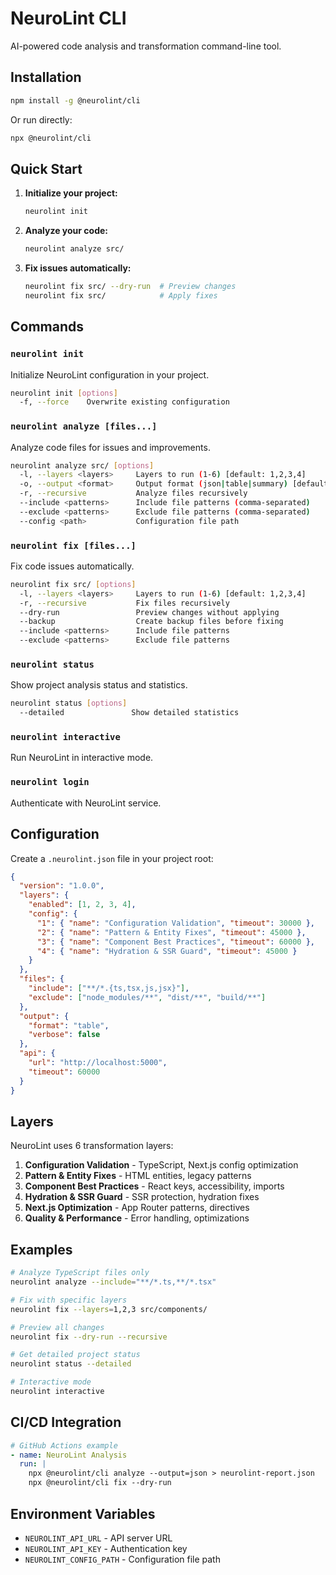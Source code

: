 # NeuroLint CLI

AI-powered code analysis and transformation command-line tool.

## Installation

```bash
npm install -g @neurolint/cli
```

Or run directly:
```bash
npx @neurolint/cli
```

## Quick Start

1. **Initialize your project:**
   ```bash
   neurolint init
   ```

2. **Analyze your code:**
   ```bash
   neurolint analyze src/
   ```

3. **Fix issues automatically:**
   ```bash
   neurolint fix src/ --dry-run  # Preview changes
   neurolint fix src/            # Apply fixes
   ```

## Commands

### `neurolint init`
Initialize NeuroLint configuration in your project.

```bash
neurolint init [options]
  -f, --force    Overwrite existing configuration
```

### `neurolint analyze [files...]`
Analyze code files for issues and improvements.

```bash
neurolint analyze src/ [options]
  -l, --layers <layers>     Layers to run (1-6) [default: 1,2,3,4]
  -o, --output <format>     Output format (json|table|summary) [default: table]
  -r, --recursive           Analyze files recursively
  --include <patterns>      Include file patterns (comma-separated)
  --exclude <patterns>      Exclude file patterns (comma-separated)
  --config <path>           Configuration file path
```

### `neurolint fix [files...]`
Fix code issues automatically.

```bash
neurolint fix src/ [options]
  -l, --layers <layers>     Layers to run (1-6) [default: 1,2,3,4]
  -r, --recursive           Fix files recursively
  --dry-run                 Preview changes without applying
  --backup                  Create backup files before fixing
  --include <patterns>      Include file patterns
  --exclude <patterns>      Exclude file patterns
```

### `neurolint status`
Show project analysis status and statistics.

```bash
neurolint status [options]
  --detailed               Show detailed statistics
```

### `neurolint interactive`
Run NeuroLint in interactive mode.

### `neurolint login`
Authenticate with NeuroLint service.

## Configuration

Create a `.neurolint.json` file in your project root:

```json
{
  "version": "1.0.0",
  "layers": {
    "enabled": [1, 2, 3, 4],
    "config": {
      "1": { "name": "Configuration Validation", "timeout": 30000 },
      "2": { "name": "Pattern & Entity Fixes", "timeout": 45000 },
      "3": { "name": "Component Best Practices", "timeout": 60000 },
      "4": { "name": "Hydration & SSR Guard", "timeout": 45000 }
    }
  },
  "files": {
    "include": ["**/*.{ts,tsx,js,jsx}"],
    "exclude": ["node_modules/**", "dist/**", "build/**"]
  },
  "output": {
    "format": "table",
    "verbose": false
  },
  "api": {
    "url": "http://localhost:5000",
    "timeout": 60000
  }
}
```

## Layers

NeuroLint uses 6 transformation layers:

1. **Configuration Validation** - TypeScript, Next.js config optimization
2. **Pattern & Entity Fixes** - HTML entities, legacy patterns
3. **Component Best Practices** - React keys, accessibility, imports
4. **Hydration & SSR Guard** - SSR protection, hydration fixes
5. **Next.js Optimization** - App Router patterns, directives
6. **Quality & Performance** - Error handling, optimizations

## Examples

```bash
# Analyze TypeScript files only
neurolint analyze --include="**/*.ts,**/*.tsx"

# Fix with specific layers
neurolint fix --layers=1,2,3 src/components/

# Preview all changes
neurolint fix --dry-run --recursive

# Get detailed project status
neurolint status --detailed

# Interactive mode
neurolint interactive
```

## CI/CD Integration

```yaml
# GitHub Actions example
- name: NeuroLint Analysis
  run: |
    npx @neurolint/cli analyze --output=json > neurolint-report.json
    npx @neurolint/cli fix --dry-run
```

## Environment Variables

- `NEUROLINT_API_URL` - API server URL
- `NEUROLINT_API_KEY` - Authentication key
- `NEUROLINT_CONFIG_PATH` - Configuration file path